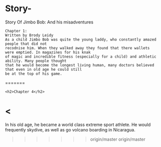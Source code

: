 # Story-
<HTML>
	<HEAD>
		<TITLE>
		Story Time
		</TITLE>
		</HEAD>
<BODY>
   Story Of Jimbo Bob:
   And his misadventures

	Chapter 1:
	Written by Brody Leidy
	As a child Jimbo Bob was quite the young laddy, who constantly amazed people that did not 
	recodnise him. When they walked away they found that there wallets were emptied. In magazines for his knak
	of magic and incredible fitness (especially for a child) and athletic ability. Many people thought
	that he would become the longest living human, many doctors believed that even in old age he could still
	be at the top of his game.
=======
	
	
	
	
	
	<h2>Chapter 4</h2>
<	
=======
In his old age, he became a world class extreme sport athlete. He would frequently skydive, as well as go volcano boarding in Nicaragua.	
>>>>>>> origin/master
>>>>>>> origin/master
</BODY>
</HTML>